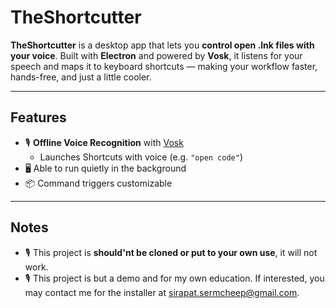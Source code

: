#  TheShortcutter

**TheShortcutter** is a desktop app that lets you **control open .lnk files with your voice**. Built with **Electron** and powered by **Vosk**, it listens for your speech and maps it to keyboard shortcuts — making your workflow faster, hands-free, and just a little cooler.

---

## Features

- 🎙️ **Offline Voice Recognition** with [Vosk](https://alphacephei.com/vosk/)
  - Launches Shortcuts with voice (e.g. `"open code"`)
- 🖥️ Able to run quietly in the background
- 📦 Command triggers customizable

---

## Notes

- 🎙️ This project is **should'nt be cloned or put to your own use**, it will not work.
- 🎙️ This project is but a demo and for my own education. If interested, you may contact me for the installer at sirapat.sermcheep@gmail.com.
